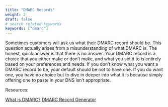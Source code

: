 ```yaml
---
title: "DMARC Records"
weight: 2
draft: false
# search related keywords
keywords: ["dmarc"]
---
```


Sometimes customers will ask us what their DMARC record should be. This question actually arises from a misunderstanding of what DMARC is. The honest, quick answer is that there is no answer. Your DMARC record is a choice that you either make or don’t make, and what you set it to is entirely based on your preferences and needs. If you don’t know what you want a DMARC record to be, your default should be not to have one. If you do want one, you have no choice but to dive in deeper into what it is because simply offering one to paste in your DNS isn’t appropriate.

Resources:

[What is DMARC?](https://dmarcian.com/why-dmarc/)
[DMARC Record Generator](https://dmarcian.com/dmarc-record-wizard/)